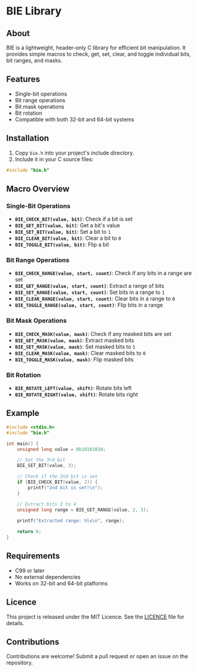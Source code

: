# BIE Library

## About

BIE is a lightweight, header-only C library for efficient bit manipulation. It provides simple macros to check, get, set, clear, and toggle individual bits, bit ranges, and masks.

## Features

- Single-bit operations
- Bit range operations
- Bit mask operations
- Bit rotation
- Compatible with both 32-bit and 64-bit systems

## Installation

1. Copy `bie.h` into your project's include directory.
2. Include it in your C source files:

```c
#include "bie.h"
```

## Macro Overview

### Single-Bit Operations
- **`BIE_CHECK_BIT(value, bit)`**: Check if a bit is set  
- **`BIE_GET_BIT(value, bit)`**: Get a bit's value  
- **`BIE_SET_BIT(value, bit)`**: Set a bit to `1`  
- **`BIE_CLEAR_BIT(value, bit)`**: Clear a bit to `0`  
- **`BIE_TOGGLE_BIT(value, bit)`**: Flip a bit  

### Bit Range Operations
- **`BIE_CHECK_RANGE(value, start, count)`**: Check if any bits in a range are set  
- **`BIE_GET_RANGE(value, start, count)`**: Extract a range of bits  
- **`BIE_SET_RANGE(value, start, count)`**: Set bits in a range to `1`  
- **`BIE_CLEAR_RANGE(value, start, count)`**: Clear bits in a range to `0`  
- **`BIE_TOGGLE_RANGE(value, start, count)`**: Flip bits in a range  

### Bit Mask Operations
- **`BIE_CHECK_MASK(value, mask)`**: Check if any masked bits are set  
- **`BIE_GET_MASK(value, mask)`**: Extract masked bits  
- **`BIE_SET_MASK(value, mask)`**: Set masked bits to `1`  
- **`BIE_CLEAR_MASK(value, mask)`**: Clear masked bits to `0`  
- **`BIE_TOGGLE_MASK(value, mask)`**: Flip masked bits  

### Bit Rotation
- **`BIE_ROTATE_LEFT(value, shift)`**: Rotate bits left  
- **`BIE_ROTATE_RIGHT(value, shift)`**: Rotate bits right  

## Example

```c
#include <stdio.h>
#include "bie.h"

int main() {
    unsigned long value = 0b10101010;

    // Set the 3rd bit
    BIE_SET_BIT(value, 3);

    // Check if the 2nd bit is set
    if (BIE_CHECK_BIT(value, 2)) {
        printf("2nd bit is set!\n");
    }

    // Extract bits 2 to 4
    unsigned long range = BIE_GET_RANGE(value, 2, 3);
    
    printf("Extracted range: %lu\n", range);

    return 0;
}
```

## Requirements

- C99 or later
- No external dependencies
- Works on 32-bit and 64-bit platforms

## Licence

This project is released under the MIT Licence. See the [LICENCE](LICENCE) file for details.

## Contributions

Contributions are welcome! Submit a pull request or open an issue on the repository.
